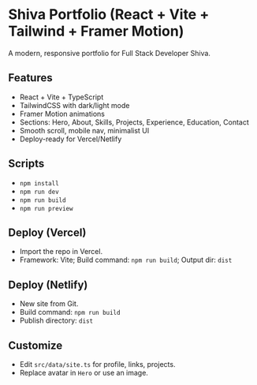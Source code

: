 # Shiva Portfolio (React + Vite + Tailwind + Framer Motion)

A modern, responsive portfolio for Full Stack Developer Shiva.

## Features
- React + Vite + TypeScript
- TailwindCSS with dark/light mode
- Framer Motion animations
- Sections: Hero, About, Skills, Projects, Experience, Education, Contact
- Smooth scroll, mobile nav, minimalist UI
- Deploy-ready for Vercel/Netlify

## Scripts
- `npm install`
- `npm run dev`
- `npm run build`
- `npm run preview`

## Deploy (Vercel)
- Import the repo in Vercel.
- Framework: Vite; Build command: `npm run build`; Output dir: `dist`

## Deploy (Netlify)
- New site from Git.
- Build command: `npm run build`
- Publish directory: `dist`
  
## Customize
- Edit `src/data/site.ts` for profile, links, projects.
- Replace avatar in `Hero` or use an image.
